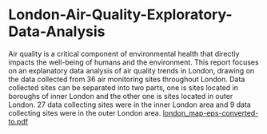 # London-Air-Quality-Exploratory-Data-Analysis
Air quality is a critical component of environmental health that directly impacts the well-being of humans and the environment. This report focuses on an explanatory data analysis of air quality trends in London, drawing on the data collected from 36 air monitoring sites throughout London. Data collected sites can be separated into two parts, one is sites located in boroughs of inner London and the other one is sites located in outer London. 27 data collecting sites were in the inner London area and 9 data collecting sites were in the outer London area.
[london_map-eps-converted-to.pdf](https://github.com/user-attachments/files/16186538/london_map-eps-converted-to.pdf)
